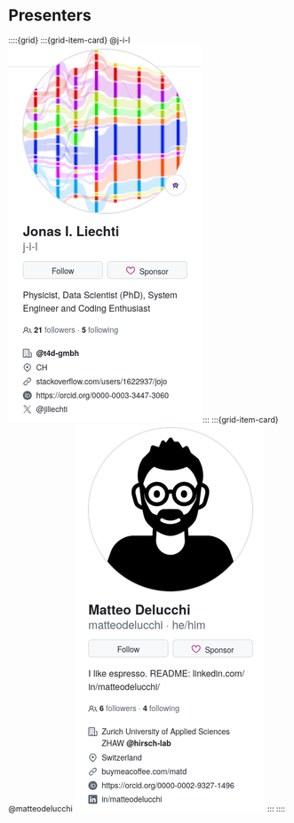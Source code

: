 # Presenters

::::{grid}
:::{grid-item-card} @j-i-l
![Jonas](./jonas_github.png)
:::
:::{grid-item-card} @matteodelucchi 
![Matteo](./matteo_github.png)
:::
::::
